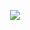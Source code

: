 <p align="center">
  <a href="https://github.com/CodePoem">
    <img src="https://github-readme-stats.vercel.app/api?username=CodePoem&count_private=true&show_icons=true&hide=contribs&include_all_commits=true" />
  </a>
</p>
